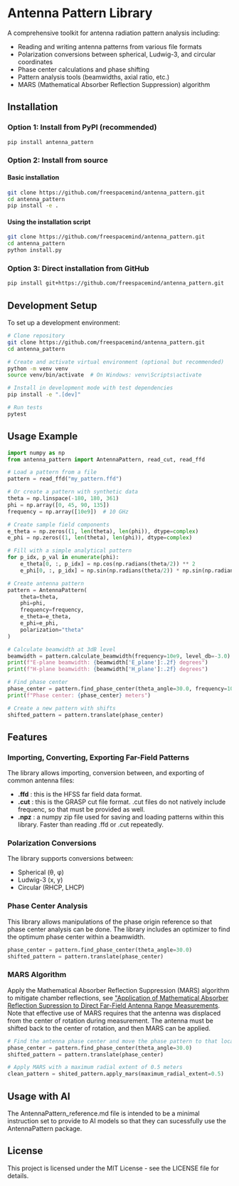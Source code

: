 # Antenna Pattern Library

A comprehensive toolkit for antenna radiation pattern analysis including:

- Reading and writing antenna patterns from various file formats
- Polarization conversions between spherical, Ludwig-3, and circular coordinates
- Phase center calculations and phase shifting
- Pattern analysis tools (beamwidths, axial ratio, etc.)
- MARS (Mathematical Absorber Reflection Suppression) algorithm

## Installation

### Option 1: Install from PyPI (recommended)

```bash
pip install antenna_pattern
```

### Option 2: Install from source

#### Basic installation
```bash
git clone https://github.com/freespacemind/antenna_pattern.git
cd antenna_pattern
pip install -e .
```

#### Using the installation script
```bash
git clone https://github.com/freespacemind/antenna_pattern.git
cd antenna_pattern
python install.py
```

### Option 3: Direct installation from GitHub
```bash
pip install git+https://github.com/freespacemind/antenna_pattern.git
```

## Development Setup

To set up a development environment:

```bash
# Clone repository
git clone https://github.com/freespacemind/antenna_pattern.git
cd antenna_pattern

# Create and activate virtual environment (optional but recommended)
python -m venv venv
source venv/bin/activate  # On Windows: venv\Scripts\activate

# Install in development mode with test dependencies
pip install -e ".[dev]"

# Run tests
pytest
```

## Usage Example

```python
import numpy as np
from antenna_pattern import AntennaPattern, read_cut, read_ffd

# Load a pattern from a file
pattern = read_ffd("my_pattern.ffd")

# Or create a pattern with synthetic data
theta = np.linspace(-180, 180, 361)
phi = np.array([0, 45, 90, 135])
frequency = np.array([10e9])  # 10 GHz

# Create sample field components
e_theta = np.zeros((1, len(theta), len(phi)), dtype=complex)
e_phi = np.zeros((1, len(theta), len(phi)), dtype=complex)

# Fill with a simple analytical pattern
for p_idx, p_val in enumerate(phi):
    e_theta[0, :, p_idx] = np.cos(np.radians(theta/2)) ** 2
    e_phi[0, :, p_idx] = np.sin(np.radians(theta/2)) * np.sin(np.radians(p_val))

# Create antenna pattern
pattern = AntennaPattern(
    theta=theta,
    phi=phi,
    frequency=frequency,
    e_theta=e_theta,
    e_phi=e_phi,
    polarization="theta"
)

# Calculate beamwidth at 3dB level
beamwidth = pattern.calculate_beamwidth(frequency=10e9, level_db=-3.0)
print(f"E-plane beamwidth: {beamwidth['E_plane']:.2f} degrees")
print(f"H-plane beamwidth: {beamwidth['H_plane']:.2f} degrees")

# Find phase center
phase_center = pattern.find_phase_center(theta_angle=30.0, frequency=10e9)
print(f"Phase center: {phase_center} meters")

# Create a new pattern with shifts
shifted_pattern = pattern.translate(phase_center)
```

## Features

### Importing, Converting, Exporting Far-Field Patterns
The library allows importing, conversion between, and exporting of common antenna files:
- **.ffd** : this is the HFSS far field data format.
- **.cut** : this is the GRASP cut file format. .cut files do not natively include frequenc, so that must be provided as well.
- **.npz** : a numpy zip file used for saving and loading patterns within this library. Faster than reading .ffd or .cut repeatedly.

### Polarization Conversions

The library supports conversions between:
- Spherical (θ, φ)
- Ludwig-3 (x, y)
- Circular (RHCP, LHCP)

### Phase Center Analysis

This library allows manipulations of the phase origin reference so that phase center analysis can be done. The library includes an optimizer to find the optimum phase center within a beamwidth.

```python
phase_center = pattern.find_phase_center(theta_angle=30.0)
shifted_pattern = pattern.translate(phase_center)
```

### MARS Algorithm

Apply the Mathematical Absorber Reflection Suppression (MARS) algorithm to mitigate chamber reflections, see ["Application of Mathematical Absorber Reflection Supression
to Direct Far-Field Antenna Range Measurements](https://www.nsi-mi.com/-/media/project/oneweb/oneweb/nsi/files/technical-papers/2011/application-of-mathematical-absorber-reflection-suppression-to-direct-far-field-antenna-range-measurements.pdf?la=en&revision=0a4b7b72-f427-4e4f-992c-40c0377fff2a&hash=6CBFD6C61EFAB9AA82ED1443A6C2F89C). Note that effective use of MARS requires that the antenna was displaced from the center of rotation during measurement. The antenna must be shifted back to the center of rotation, and then MARS can be applied.

```python
# Find the antenna phase center and move the phase pattern to that location
phase_center = pattern.find_phase_center(theta_angle=30.0)
shifted_pattern = pattern.translate(phase_center)

# Apply MARS with a maximum radial extent of 0.5 meters
clean_pattern = shited_pattern.apply_mars(maximum_radial_extent=0.5)
```

## Usage with AI
The AntennaPattern_reference.md file is intended to be a minimal instruction set to provide to AI models so that they can sucessfully use the AntennaPattern package.

## License

This project is licensed under the MIT License - see the LICENSE file for details.